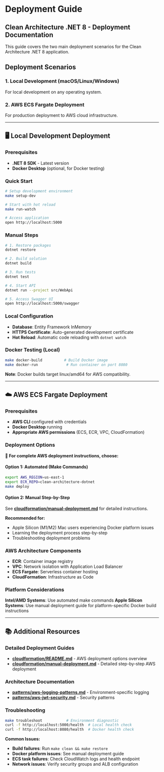 # Deployment Guide

## Clean Architecture .NET 8 - Deployment Documentation

This guide covers the two main deployment scenarios for the Clean Architecture .NET 8 application.

## Deployment Scenarios

### 1. Local Development (macOS/Linux/Windows)
For local development on any operating system.

### 2. AWS ECS Fargate Deployment  
For production deployment to AWS cloud infrastructure.

---

## 🖥️ Local Development Deployment

### Prerequisites
- **.NET 8 SDK** - Latest version
- **Docker Desktop** (optional, for Docker testing)

### Quick Start
```bash
# Setup development environment
make setup-dev

# Start with hot reload
make run-watch

# Access application
open http://localhost:5000
```

### Manual Steps
```bash
# 1. Restore packages
dotnet restore

# 2. Build solution
dotnet build

# 3. Run tests
dotnet test

# 4. Start API
dotnet run --project src/WebApi

# 5. Access Swagger UI
open http://localhost:5000/swagger
```

### Local Configuration
- **Database**: Entity Framework InMemory
- **HTTPS Certificate**: Auto-generated development certificate
- **Hot Reload**: Automatic code reloading with `dotnet watch`

### Docker Testing (Local)
```bash
make docker-build          # Build Docker image
make docker-run             # Run container on port 8080
```

**Note**: Docker builds target linux/amd64 for AWS compatibility.

---

## ☁️ AWS ECS Fargate Deployment

### Prerequisites
- **AWS CLI** configured with credentials
- **Docker Desktop** running
- **Appropriate AWS permissions** (ECS, ECR, VPC, CloudFormation)

### Deployment Options

**📖 For complete AWS deployment instructions, choose:**

#### Option 1: Automated (Make Commands)
```bash
export AWS_REGION=us-east-1
export ECR_REPO=clean-architecture-dotnet
make deploy
```

#### Option 2: Manual Step-by-Step
See **[cloudformation/manual-deployment.md](../cloudformation/manual-deployment.md)** for detailed instructions.

**Recommended for:**
- Apple Silicon (M1/M2) Mac users experiencing Docker platform issues
- Learning the deployment process step-by-step  
- Troubleshooting deployment problems

### AWS Architecture Components
- **ECR**: Container image registry
- **VPC**: Network isolation with Application Load Balancer
- **ECS Fargate**: Serverless container hosting
- **CloudFormation**: Infrastructure as Code

### Platform Considerations

**Intel/AMD Systems**: Use automated make commands
**Apple Silicon Systems**: Use manual deployment guide for platform-specific Docker build instructions

---

## 📚 Additional Resources

### Detailed Deployment Guides
- **[cloudformation/README.md](../cloudformation/README.md)** - AWS deployment options overview
- **[cloudformation/manual-deployment.md](../cloudformation/manual-deployment.md)** - Detailed step-by-step AWS deployment

### Architecture Documentation  
- **[patterns/aws-logging-patterns.md](patterns/aws-logging-patterns.md)** - Environment-specific logging
- **[patterns/aws-jwt-security.md](patterns/aws-jwt-security.md)** - Security patterns

### Troubleshooting
```bash
make troubleshoot           # Environment diagnostic
curl -f http://localhost:5000/health  # Local health check
curl -f http://localhost:8080/health  # Docker health check
```

**Common Issues:**
- **Build failures**: Run `make clean && make restore`  
- **Docker platform issues**: See manual deployment guide
- **ECS task failures**: Check CloudWatch logs and health endpoint
- **Network issues**: Verify security groups and ALB configuration